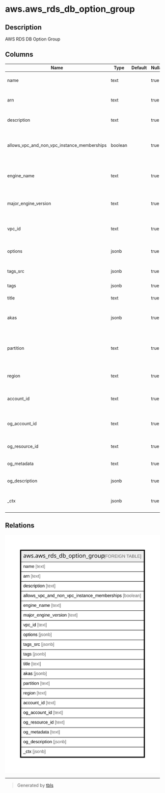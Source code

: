 # aws.aws_rds_db_option_group

## Description

AWS RDS DB Option Group

## Columns

| Name | Type | Default | Nullable | Children | Parents | Comment |
| ---- | ---- | ------- | -------- | -------- | ------- | ------- |
| name | text |  | true |  |  | The friendly name to identify the option group. |
| arn | text |  | true |  |  | The Amazon Resource Name (ARN) for the option group. |
| description | text |  | true |  |  | Provides a description of the option group. |
| allows_vpc_and_non_vpc_instance_memberships | boolean |  | true |  |  | Specifies whether this option group can be applied to both VPC and non-VPC instances. |
| engine_name | text |  | true |  |  | Indicates the name of the engine that this option group can be applied to. |
| major_engine_version | text |  | true |  |  | Indicates the major engine version associated with this option group. |
| vpc_id | text |  | true |  |  | Indicates the ID of the VPC, option group can be applied. |
| options | jsonb |  | true |  |  | Indicates what options are available in the option group. |
| tags_src | jsonb |  | true |  |  | A list of tags attached to the option group. |
| tags | jsonb |  | true |  |  | A map of tags for the resource. |
| title | text |  | true |  |  | Title of the resource. |
| akas | jsonb |  | true |  |  | Array of globally unique identifier strings (also known as) for the resource. |
| partition | text |  | true |  |  | The AWS partition in which the resource is located (aws, aws-cn, or aws-us-gov). |
| region | text |  | true |  |  | The AWS Region in which the resource is located. |
| account_id | text |  | true |  |  | The AWS Account ID in which the resource is located. |
| og_account_id | text |  | true |  |  | The Platform Account ID in which the resource is located. |
| og_resource_id | text |  | true |  |  | The unique ID of the resource in opengovernance. |
| og_metadata | text |  | true |  |  | Platform Metadata of the AWS resource. |
| og_description | jsonb |  | true |  |  | The full model description of the resource |
| _ctx | jsonb |  | true |  |  | Steampipe context in JSON form, e.g. connection_name. |

## Relations

![er](aws.aws_rds_db_option_group.svg)

---

> Generated by [tbls](https://github.com/k1LoW/tbls)

